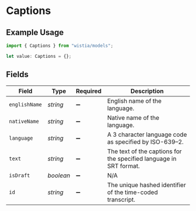 # Captions

## Example Usage

```typescript
import { Captions } from "wistia/models";

let value: Captions = {};
```

## Fields

| Field                                                              | Type                                                               | Required                                                           | Description                                                        |
| ------------------------------------------------------------------ | ------------------------------------------------------------------ | ------------------------------------------------------------------ | ------------------------------------------------------------------ |
| `englishName`                                                      | *string*                                                           | :heavy_minus_sign:                                                 | English name of the language.                                      |
| `nativeName`                                                       | *string*                                                           | :heavy_minus_sign:                                                 | Native name of the language.                                       |
| `language`                                                         | *string*                                                           | :heavy_minus_sign:                                                 | A 3 character language code as specified by ISO-639–2.             |
| `text`                                                             | *string*                                                           | :heavy_minus_sign:                                                 | The text of the captions for the specified language in SRT format. |
| `isDraft`                                                          | *boolean*                                                          | :heavy_minus_sign:                                                 | N/A                                                                |
| `id`                                                               | *string*                                                           | :heavy_minus_sign:                                                 | The unique hashed identifier of the time-coded transcript.         |